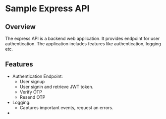 # Sample Express API
## Overview
The express API is a backend web application. It provides endpoint for user authentication. The application includes
features like authentication, logging etc.
## Features
- Authentication Endpoint:
    - User signup
    - User signin and retrieve JWT token.
    - Verify OTP
    - Resend OTP
- Logging:
    - Captures important events, request an errors.
- 
